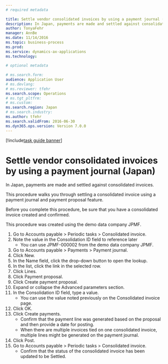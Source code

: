 ```yaml
--- 
# required metadata 
 
title: Settle vendor consolidated invoices by using a payment journal (Japan)
description: In Japan, payments are made and settled against consolidated invoices. 
author: TonyaFehr 
manager: AnnBe 
ms.date: 11/14/2016
ms.topic: business-process 
ms.prod:  
ms.service: dynamics-ax-applications 
ms.technology:  
 
# optional metadata 
 
# ms.search.form:   
audience: Application User 
# ms.devlang:  
# ms.reviewer: tfehr 
ms.search.scope: Operations 
# ms.tgt_pltfrm:  
# ms.custom:  
ms.search.region: Japan
# ms.search.industry: 
ms.author: tfehr 
ms.search.validFrom: 2016-06-30 
ms.dyn365.ops.version: Version 7.0.0 
---
```


[!include[task guide banner](../../includes/task-guide-banner.md)]

# Settle vendor consolidated invoices by using a payment journal (Japan)

In Japan, payments are made and settled against consolidated invoices.

This procedure walks you through settling a consolidated invoice using a payment journal and payment proposal feature. 

Before you complete this procedure, be sure that you have a consolidated invoice created and confirmed. 

This procedure was created using the demo data company JPMF.

1. Go to Accounts payable > Periodic tasks > Consolidated invoice.
2. Note the value in the Consolidation ID field to reference later
    * You can use JPMF-000002 from the demo data company JPMF.  
3. Go to Accounts payable > Payments > Payment journal.
4. Click New.
5. In the Name field, click the drop-down button to open the lookup.
6. In the list, click the link in the selected row.
7. Click Lines.
8. Click Payment proposal.
9. Click Create payment proposal.
10. Expand or collapse the Advanced parameters section.
11. In the Consolidation ID field, type a value.
    * You can use the value noted previously on the Consolidated invoice page.  
12. Click OK.
13. Click Create payments.
    * Confirm that the payment line was generated based on the proposal and then provide a date for posting.  
    * When there are multiple invoices tied on one consolidated invoice, multiple lines might be generated on the payment journal.  
14. Click Post.
15. Go to Accounts payable > Periodic tasks > Consolidated invoice.
    * Confirm that the status of the consolidated invoice has been updated to be Settled.  

